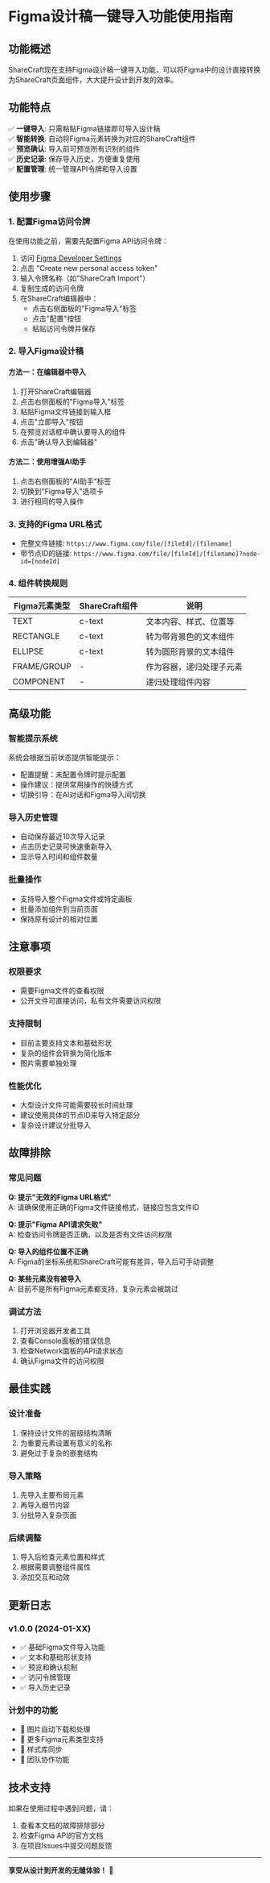 # Figma设计稿一键导入功能使用指南

## 功能概述

ShareCraft现在支持Figma设计稿一键导入功能，可以将Figma中的设计直接转换为ShareCraft页面组件，大大提升设计到开发的效率。

## 功能特点

✅ **一键导入**: 只需粘贴Figma链接即可导入设计稿  
✅ **智能转换**: 自动将Figma元素转换为对应的ShareCraft组件  
✅ **预览确认**: 导入前可预览所有识别的组件  
✅ **历史记录**: 保存导入历史，方便重复使用  
✅ **配置管理**: 统一管理API令牌和导入设置  

## 使用步骤

### 1. 配置Figma访问令牌

在使用功能之前，需要先配置Figma API访问令牌：

1. 访问 [Figma Developer Settings](https://www.figma.com/developers/api#access-tokens)
2. 点击 "Create new personal access token"
3. 输入令牌名称（如"ShareCraft Import"）
4. 复制生成的访问令牌
5. 在ShareCraft编辑器中：
   - 点击右侧面板的"Figma导入"标签
   - 点击"配置"按钮
   - 粘贴访问令牌并保存

### 2. 导入Figma设计稿

#### 方法一：在编辑器中导入

1. 打开ShareCraft编辑器
2. 点击右侧面板的"Figma导入"标签
3. 粘贴Figma文件链接到输入框
4. 点击"立即导入"按钮
5. 在预览对话框中确认要导入的组件
6. 点击"确认导入到编辑器"

#### 方法二：使用增强AI助手

1. 点击右侧面板的"AI助手"标签
2. 切换到"Figma导入"选项卡
3. 进行相同的导入操作

### 3. 支持的Figma URL格式

- 完整文件链接: `https://www.figma.com/file/[fileId]/[filename]`
- 带节点ID的链接: `https://www.figma.com/file/[fileId]/[filename]?node-id=[nodeId]`

### 4. 组件转换规则

| Figma元素类型 | ShareCraft组件 | 说明 |
|--------------|---------------|------|
| TEXT | c-text | 文本内容、样式、位置等 |
| RECTANGLE | c-text | 转为带背景色的文本组件 |
| ELLIPSE | c-text | 转为圆形背景的文本组件 |
| FRAME/GROUP | - | 作为容器，递归处理子元素 |
| COMPONENT | - | 递归处理组件内容 |

## 高级功能

### 智能提示系统

系统会根据当前状态提供智能提示：
- 配置提醒：未配置令牌时提示配置
- 操作建议：提供常用操作的快捷方式
- 切换引导：在AI对话和Figma导入间切换

### 导入历史管理

- 自动保存最近10次导入记录
- 点击历史记录可快速重新导入
- 显示导入时间和组件数量

### 批量操作

- 支持导入整个Figma文件或特定画板
- 批量添加组件到当前页面
- 保持原有设计的相对位置

## 注意事项

### 权限要求
- 需要Figma文件的查看权限
- 公开文件可直接访问，私有文件需要访问权限

### 支持限制
- 目前主要支持文本和基础形状
- 复杂的组件会转换为简化版本
- 图片需要单独处理

### 性能优化
- 大型设计文件可能需要较长时间处理
- 建议使用具体的节点ID来导入特定部分
- 复杂设计建议分批导入

## 故障排除

### 常见问题

**Q: 提示"无效的Figma URL格式"**  
A: 请确保使用正确的Figma文件链接格式，链接应包含文件ID

**Q: 提示"Figma API请求失败"**  
A: 检查访问令牌是否正确，以及是否有文件访问权限

**Q: 导入的组件位置不正确**  
A: Figma的坐标系统和ShareCraft可能有差异，导入后可手动调整

**Q: 某些元素没有被导入**  
A: 目前不是所有Figma元素都支持，复杂元素会被跳过

### 调试方法

1. 打开浏览器开发者工具
2. 查看Console面板的错误信息
3. 检查Network面板的API请求状态
4. 确认Figma文件的访问权限

## 最佳实践

### 设计准备
1. 保持设计文件的层级结构清晰
2. 为重要元素设置有意义的名称
3. 避免过于复杂的嵌套结构

### 导入策略
1. 先导入主要布局元素
2. 再导入细节内容
3. 分批导入复杂页面

### 后续调整
1. 导入后检查元素位置和样式
2. 根据需要调整组件属性
3. 添加交互和动效

## 更新日志

### v1.0.0 (2024-01-XX)
- ✅ 基础Figma文件导入功能
- ✅ 文本和基础形状支持
- ✅ 预览和确认机制
- ✅ 访问令牌管理
- ✅ 导入历史记录

### 计划中的功能
- 🔄 图片自动下载和处理
- 🔄 更多Figma元素类型支持
- 🔄 样式库同步
- 🔄 团队协作功能

## 技术支持

如果在使用过程中遇到问题，请：

1. 查看本文档的故障排除部分
2. 检查Figma API的官方文档
3. 在项目Issues中提交问题反馈

---

**享受从设计到开发的无缝体验！** 🚀